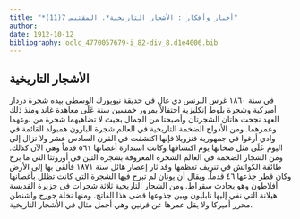 ```yaml
---
title: "*أخبار وأفكار : الأشجار التاريخية*. المقتبس 7(11)"
author: 
date: 1912-10-12
bibliography: oclc_4770057679-i_82-div_8.d1e4006.bib
---
```




##  الأشجار التاريخية 


 في سنة  ١٨٦٠  غرس البرنس دي غال في حديقة نيويورك الوسطى بيده شجرة دردار أميركية وشجرة بلوط إنكليزية احتفالاً بمرور  خمسين  سنة عَلَى معاهدة غاند ومنذ ذلك العهد نجحت هاتان الشجرتان وأصبحتا من الجمال بحيث لا تضاهيهما شجرة من نوعهما وعمرهما. ومن الأدواح الضخمة التاريخية في العالم شجرة البارون همبولد القائمة في وادي أرغوا في جمهورية فنزويلا فإنها اكتشفت في القرن السادس  عشر  ولا تزال إلى اليوم عَلَى مثل ضخاتها يوم اكتشافها وكانت استدارة أغصانها  ٥٦١  قدماً وهي الآن كذلك. ومن الشجار الضخمة في العالم الشجرة المعروفة بشجرة التين في أوروتثا التي ما برح طائفة الكواتش في تنريف تعظمها وقد ثار إعصار هائل سنة  ١٨٧١  فألقى بها إلى الأرض وكان قطر جذعها  ٤٦  قدماً. ويقال أن يونان لم تبرح فيها الشجرة التي كانت تظلل بأغصانها أفلاطون وهو يحادث سقراط. ومن الشجار التاريخية  ثلاثة  شجرات في جزيرة القديسة هيلانة التي نفي إليها نابليون وبين جذوعها قضى هذا الفاتح. ومنها نخلة جورج واشنطن محرر أميركا ولا يقل عمرها عن قرنين وهي أجمل مثال في الأشجار التاريخية. 

